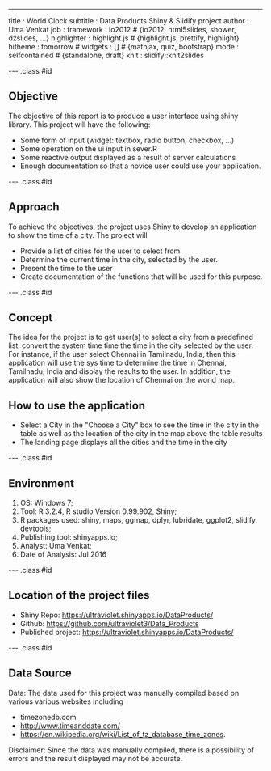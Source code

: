 ---
title       : World Clock
subtitle    : Data Products Shiny & Slidify project
author      : Uma Venkat
job         : 
framework   : io2012        # {io2012, html5slides, shower, dzslides, ...}
highlighter : highlight.js  # {highlight.js, prettify, highlight}
hitheme     : tomorrow      # 
widgets     : []            # {mathjax, quiz, bootstrap}
mode        : selfcontained # {standalone, draft}
knit        : slidify::knit2slides

--- .class #id
## Objective
The objective of this report is to produce a user interface using shiny library. This project will have the following:
- Some form of input (widget: textbox, radio button, checkbox, ...)
- Some operation on the ui input in sever.R
- Some reactive output displayed as a result of server calculations
- Enough documentation so that a novice user could use your application.

--- .class #id 
## Approach
To achieve the objectives, the project uses Shiny to develop an application to show the time of a city. The project will
- Provide a list of cities for the user to select from.
- Determine the current time in the city, selected by the user.
- Present the time to the user
- Create documentation of the functions that will be used for this purpose.

--- .class #id 
## Concept
The idea for the project is to get user(s) to select a city from a predefined list, convert the system time time the time in the city selected by the user. For instance, if the user select Chennai in Tamilnadu, India, then this application will use the sys time to determine the time in Chennai, Tamilnadu, India and display the results to the user. In addition, the application will also show the location of Chennai on the world map.

## How to use the application
- Select a City in the "Choose a City" box to see the time in the city in the table as well as the location of the city in the map above the table results
- The landing page displays all the cities and the time in the city

--- .class #id 
## Environment
1. OS: Windows 7; 
2. Tool: R 3.2.4, R studio Version  0.99.902, Shiny; 
3. R packages used: shiny, maps, ggmap, dplyr, lubridate, ggplot2, slidify, devtools; 
4. Publishing tool: shinyapps.io; 
5. Analyst: Uma Venkat; 
6. Date of Analysis: Jul 2016

--- .class #id 
## Location of the project files
- Shiny Repo:  https://ultraviolet.shinyapps.io/DataProducts/
- Github: https://github.com/ultraviolet3/Data_Products
- Published project: https://ultraviolet.shinyapps.io/DataProducts/

--- .class #id 
## Data Source
Data: The data used for this project was manually compiled based on various various websites including 
- timezonedb.com 
- http://www.timeanddate.com/
- https://en.wikipedia.org/wiki/List_of_tz_database_time_zones. 

Disclaimer: Since the data was manually compiled, there is a possibility of errors and the result displayed may not be accurate.
